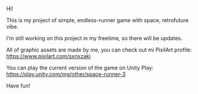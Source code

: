 Hi!

This is my project of simple, endless-runner game with space, retrofuture vibe. 

I'm still working on this project in my freetime, so there will be updates.

All of graphic assets are made by me, you can check out mi PixilArt profile: 
https://www.pixilart.com/sxnxzaki

You can play the current version of the game on Unity Play: 
https://play.unity.com/mg/other/space-runner-3

Have fun!
